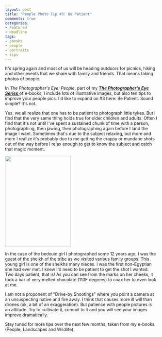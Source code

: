 ```yaml
---
layout: post
title: "People Photo Tip #3: Be Patient"
comments: true
categories:
- Featured
- Headline
tags:
- ebooks
- people
- portraits
- tips
---
```

It's spring again and most of us will be heading outdoors for picnics, hiking and other events that we share with family and friends. That means taking photos of people.

In <em>The Photographer's Eye: People</em>, part of my <a href="http://shop.lesterpickerphoto.com/"><em><strong>The Photographer's Eye Series</strong></em> </a>of e-books, I include lots of illustrative images, but also ten tips to improve your people pics. I'd like to expand on #3 here: Be Patient. Sound simple? It's not.

Yes, we all realize that one has to be patient to photograph little tykes. But I find that the very same thing holds true for older children and adults. Often I find that it's not until I've spent a sustained chunk of time with a person, photographing, then jawing, then photographing again before I land the image I want. Sometimes that's due to the subject relaxing, but more and more I realize it's probably due to me getting the crappy or mundane shots out of the way before I relax enough to get to know the subject and catch that magic moment.

<a href="http://blog.lesterpickerphoto.com/wp-content/uploads/2013/04/A03_N_010.jpg"><img class="size-medium wp-image-2693" title="Bedouin Girl" src="http://blog.lesterpickerphoto.com/wp-content/uploads/2013/04/A03_N_010-217x300.jpg" alt="" width="217" height="300"></a>

In the case of the bedouin girl I photographed some 12 years ago, I was the guest of the sheikh of the tribe as we visited various family groups. This young girl is one of the sheikhs many nieces. I was the first non-Egyptian she had ever met. I knew I'd need to be patient to get the shot I wanted. Two days patient, that is! As you can see from the marks on her cheeks, it took a bar of very melted chocolate (110F degrees) to coax her to even look at me.

I am not a proponent of "Drive-by Shootings" where you point a camera at an unsuspecting native and fire away. I think that causes more ill will than drones (ok, a bit of an exaggeration). But patience with people pictures is an attitude. Try to cultivate it, commit to it and you will see your images improve dramatically.

Stay tuned for more tips over the next few months, taken from my e-books (People, Landscapes and Wildlife).